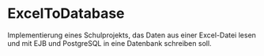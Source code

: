 # ExcelToDatabase
Implementierung eines Schulprojekts, das Daten aus einer Excel-Datei lesen und mit EJB und PostgreSQL in eine Datenbank schreiben soll.
